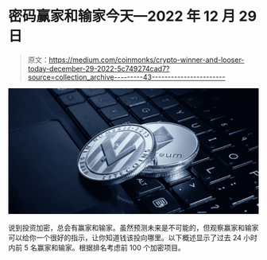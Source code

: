 # 密码赢家和输家今天—2022 年 12 月 29 日

> 原文：<https://medium.com/coinmonks/crypto-winner-and-looser-today-december-29-2022-5c749274cad7?source=collection_archive---------43----------------------->

![](img/44de7f22a3653db7a05c039c636b392a.png)

说到投资加密，总会有赢家和输家。虽然预测未来是不可能的，但观察赢家和输家可以给你一个很好的指示，让你知道钱该投向哪里。以下概述显示了过去 24 小时内前 5 名赢家和输家。根据排名考虑前 100 个加密项目。